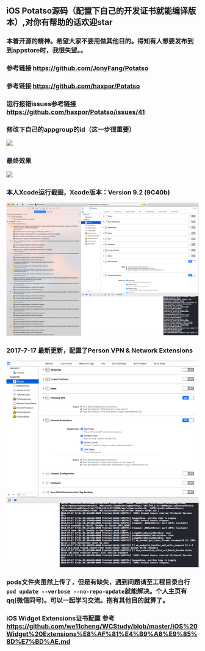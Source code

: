 ## iOS Potatso源码（配置下自己的开发证书就能编译版本）,对你有帮助的话欢迎star
### 本着开源的精神。希望大家不要用做其他目的。得知有人想要发布到到appstore时，我很失望。。
### 参考链接 <https://github.com/JonyFang/Potatso>
### 参考链接 <https://github.com/haxpor/Potatso>
### 运行报错issues参考链接<https://github.com/haxpor/Potatso/issues/41>
### 修改下自己的appgroup的id（这一步很重要）

![](http://p2bzzkn05.bkt.clouddn.com/18-2-23/7255964.jpg)
### 最终效果
![](http://p2bzzkn05.bkt.clouddn.com/18-2-8/70190654.jpg)

### 本人Xcode运行截图，Xcode版本：Version 9.2 (9C40b)
![](https://github.com/we11cheng/WCImageHost/raw/master/WX20180723-100756.png)

### 2017-7-17 最新更新，配置了Person VPN & Network Extensions
![](https://github.com/we11cheng/WCImageHost/raw/master/WX20180717-171534.png)

### pods文件夹虽然上传了，但是有缺失，遇到问题请至工程目录自行```pod update --verbose --no-repo-update```就能解决。个人主页有qq(微信同号)。可以一起学习交流。抱有其他目的就算了。
### iOS Widget Extensions证书配置 参考<https://github.com/we11cheng/WCStudy/blob/master/iOS%20Widget%20Extensions%E8%AF%81%E4%B9%A6%E9%85%8D%E7%BD%AE.md>


